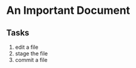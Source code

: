 An Important Document
=====================

Tasks
-----

1. edit a file
2. stage the file
3. commit a file

